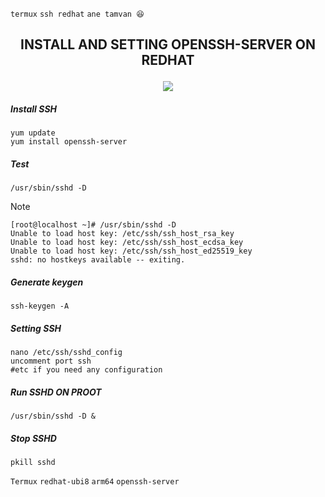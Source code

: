 `termux` `ssh redhat` `ane tamvan 😆`
<h2><p align="center">INSTALL AND SETTING OPENSSH-SERVER ON REDHAT</p></h2>
<p align="center">
<img widht="70%" src="https://encrypted-tbn0.gstatic.com/images?q=tbn:ANd9GcQnfHrtAX5r7KVhyH78qHQi9plSqLjV0WoNtw&usqp=CAU"></p>

##### Install SSH
```
yum update
yum install openssh-server
```
##### Test
```
/usr/sbin/sshd -D
```
>[!NOTE]
>```
>[root@localhost ~]# /usr/sbin/sshd -D
>Unable to load host key: /etc/ssh/ssh_host_rsa_key
>Unable to load host key: /etc/ssh/ssh_host_ecdsa_key
>Unable to load host key: /etc/ssh/ssh_host_ed25519_key
>sshd: no hostkeys available -- exiting.
>```
##### Generate keygen
```
ssh-keygen -A
```
##### Setting SSH
```
nano /etc/ssh/sshd_config
uncomment port ssh
#etc if you need any configuration 
```
##### Run SSHD ON PROOT
```
/usr/sbin/sshd -D &
```
##### Stop SSHD
```
pkill sshd
```
`Termux` `redhat-ubi8` `arm64` `openssh-server`
